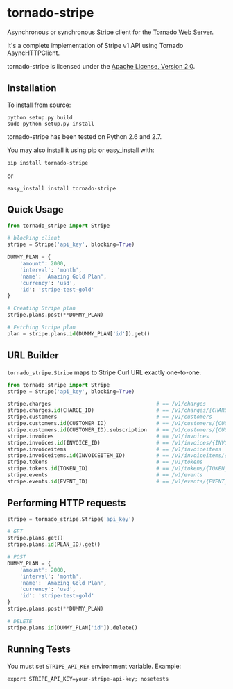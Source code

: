 tornado-stripe
=============

Asynchronous or synchronous [Stripe](https://stripe.com/docs/api) client for the [Tornado Web Server](http://tornadoweb.org/).

It's a complete implementation of Stripe v1 API using Tornado AsyncHTTPClient.

tornado-stripe is licensed under the [Apache License, Version 2.0](http://www.apache.org/licenses/LICENSE-2.0.html).


Installation
------------

To install from source:

    python setup.py build
    sudo python setup.py install

tornado-stripe has been tested on Python 2.6 and 2.7.

You may also install it using pip or easy_install with:

    pip install tornado-stripe

or

    easy_install install tornado-stripe


Quick Usage
-----------

```python
from tornado_stripe import Stripe

# blocking client
stripe = Stripe('api_key', blocking=True)

DUMMY_PLAN = {
    'amount': 2000,
    'interval': 'month',
    'name': 'Amazing Gold Plan',
    'currency': 'usd',
    'id': 'stripe-test-gold'
}

# Creating Stripe plan
stripe.plans.post(**DUMMY_PLAN)

# Fetching Stripe plan
plan = stripe.plans.id(DUMMY_PLAN['id']).get()
```


URL Builder
-----------

`tornado_stripe.Stripe` maps to Stripe Curl URL exactly one-to-one.

```python
from tornado_stripe import Stripe
stripe = Stripe('api_key', blocking=True)

stripe.charges                                  # == /v1/charges
stripe.charges.id(CHARGE_ID)                    # == /v1/charges/{CHARGE_ID}
stripe.customers                                # == /v1/customers
stripe.customers.id(CUSTOMER_ID)                # == /v1/customers/{CUSTOMER_ID}
stripe.customers.id(CUSTOMER_ID).subscription   # == /v1/customers/{CUSTOMER_ID}/subscription
stripe.invoices                                 # == /v1/invoices
stripe.invoices.id(INVOICE_ID)                  # == /v1/invoices/{INVOICE_ID}
stripe.invoiceitems                             # == /v1/invoiceitems
stripe.invoiceitems.id(INVOICEITEM_ID)          # == /v1/invoiceitems/{INVOICEITEM_ID}
stripe.tokens                                   # == /v1/tokens
stripe.tokens.id(TOKEN_ID)                      # == /v1/tokens/{TOKEN_ID}
stripe.events                                   # == /v1/events
stripe.events.id(EVENT_ID)                      # == /v1/events/{EVENT_ID}
```


Performing HTTP requests
------------------------

```python
stripe = tornado_stripe.Stripe('api_key')

# GET
stripe.plans.get()
stripe.plans.id(PLAN_ID).get()

# POST
DUMMY_PLAN = {
    'amount': 2000,
    'interval': 'month',
    'name': 'Amazing Gold Plan',
    'currency': 'usd',
    'id': 'stripe-test-gold'
}
stripe.plans.post(**DUMMY_PLAN)

# DELETE
stripe.plans.id(DUMMY_PLAN['id']).delete()
```


Running Tests
-------------

You must set `STRIPE_API_KEY` environment variable. Example:

    export STRIPE_API_KEY=your-stripe-api-key; nosetests

